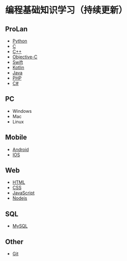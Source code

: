 # 编程基础知识学习（持续更新）

## ProLan

+ [Python](Python.md)
+ [C](C.md)
+ [C++](C++.md)
+ [Objective-C](Objective-C.md)
+ [Swift](Swift.md)
+ [Kotlin](Kotlin.md)
+ [Java]()
+ [PHP](PHP.md)
+ [C#](C#.md)

## PC

+ Windows
+ Mac
+ Linux

## Mobile

+ [Android](Mobile/Android.md)
+ [IOS](Mobile/IOS.md)

## Web

+ [HTML](Web/HTML.md)
+ [CSS](Web/CSS.md)
+ [JavaScript](Web/JavaScript.md)
+ [Nodejs](Web/Nodejs.md)

## SQL

+ [MySQL](SQL/MySQL.md)

## Other

+ [Git](Other/Git.md)